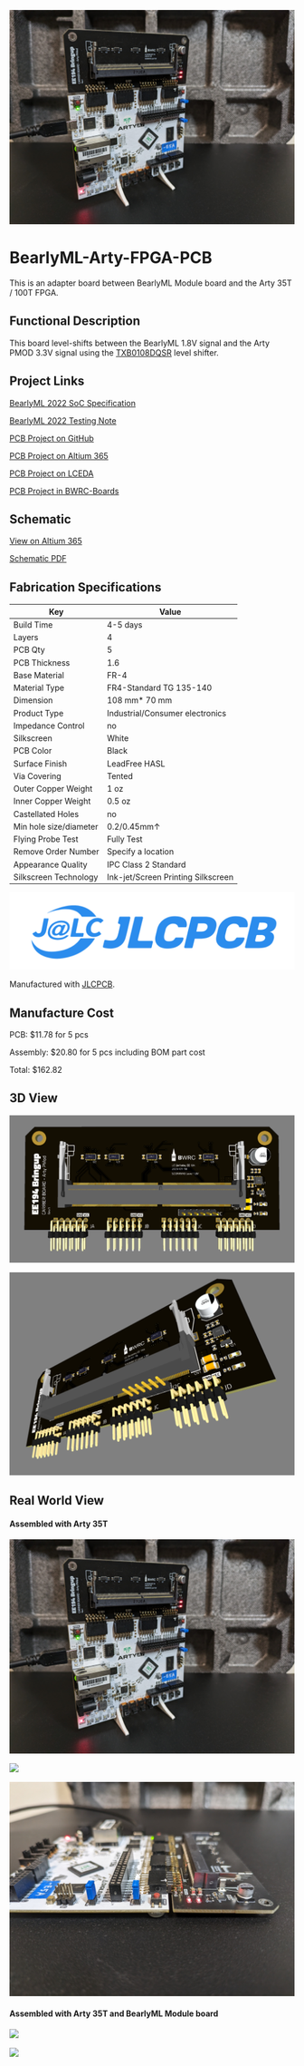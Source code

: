 ![](docs/board_0.jpg)

# BearlyML-Arty-FPGA-PCB

This is an adapter board between BearlyML Module board and the Arty 35T / 100T FPGA.

## Functional Description

This board level-shifts between the BearlyML 1.8V signal and the Arty PMOD 3.3V signal using the [TXB0108DQSR](https://www.digikey.com/short/mvzwjjp7) level shifter. 

## Project Links

[BearlyML 2022 SoC Specification](https://docs.google.com/document/d/1Ldz2ZDB1uXTN-R59TmTNYh7_aXbSfiJJrKeP0uHo0qY/edit?usp=sharing)

[BearlyML 2022 Testing Note](https://docs.google.com/presentation/d/11BuBN2AjHtR5hc7lh9h7Z0UspvnxgiJxumvH6YZSuuI/edit?usp=sharing)

[PCB Project on GitHub](https://github.com/ucb-ee290c/BearlyML-Arty-FPGA-PCB)

[PCB Project on Altium 365](https://ucb-bar.365.altium.com/designs/37B6BC0A-9DBB-47C5-8C42-4A4CADA3A758#design)

[PCB Project on LCEDA](https://lceda.cn/editor#id=10e6a497bc3b4d0ba6b3146a791dbbba|b137350678f4478c931cfbcba87ce0c4|037f49d65316436faf2b81830ce06c8c|9a71b296f1f1483798a26e552317a1fd)

[PCB Project in BWRC-Boards](https://bwrcrepo.eecs.berkeley.edu/pcb/bearlyml-arty-carrier)

## Schematic

[View on Altium 365](https://ucb-bar.365.altium.com/designs/37B6BC0A-9DBB-47C5-8C42-4A4CADA3A758#design)

[Schematic PDF](schematic-pdf/Schematic_BearlyML%20Carrier%20Arty%20Board_2023-10-24.pdf)

## Fabrication Specifications

| Key | Value |
| ---- | ------ |
| Build Time | 4-5 days |
| Layers | 4  |
| PCB Qty | 5 |
| PCB Thickness | 1.6 |
| Base Material | FR-4 |
| Material Type | FR4-Standard TG 135-140 |
| Dimension | 108 mm* 70 mm |
| Product Type | Industrial/Consumer electronics |
| Impedance Control | no |
| Silkscreen | White |
| PCB Color | Black |
| Surface Finish | LeadFree HASL |
| Via Covering | Tented |
| Outer Copper Weight | 1 oz |
| Inner Copper Weight | 0.5 oz |
| Castellated Holes | no |
| Min hole size/diameter | 0.2/0.45mm↑ |
| Flying Probe Test | Fully Test |
| Remove Order Number | Specify a location |
| Appearance Quality | IPC Class 2 Standard |
| Silkscreen Technology | Ink-jet/Screen Printing Silkscreen |


![](docs/jlcpcb.png)

Manufactured with [JLCPCB](https://jlcpcb.com/).


## Manufacture Cost

PCB: $11.78 for 5 pcs

Assembly: $20.80 for 5 pcs including BOM part cost

Total: $162.82

## 3D View

![](docs/3d_view_top.png)

![](docs/3d_view_perspective.png)

## Real World View

#### Assembled with Arty 35T

![](docs/board_0.jpg)

![](docs/board_1.jpg)

![](docs/board_2.jpg)

#### Assembled with Arty 35T and BearlyML Module board

![](docs/board_3.jpg)

![](docs/board_4.jpg)
